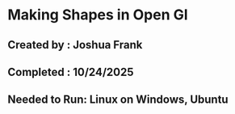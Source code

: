 # Making Shapes in Open Gl

## Created by : Joshua Frank
## Completed  : 10/24/2025

## Needed to Run: Linux on Windows, Ubuntu

  

